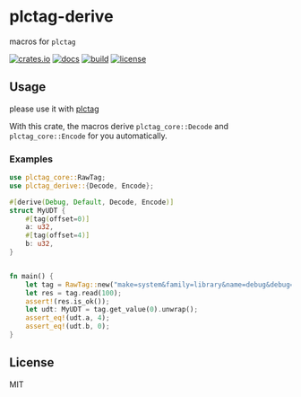# plctag-derive

macros for `plctag`

[![crates.io](https://img.shields.io/crates/v/plctag-derive.svg)](https://crates.io/crates/plctag-derive)
[![docs](https://docs.rs/plctag-derive/badge.svg)](https://docs.rs/plctag-derive)
[![build](https://github.com/joylei/plctag-rs/workflows/Test%20and%20Build/badge.svg?branch=master)](https://github.com/joylei/plctag-rs/actions?query=workflow%3A%22Test+and+Build%22)
[![license](https://img.shields.io/crates/l/plctag.svg)](https://github.com/joylei/plctag-rs/blob/master/LICENSE)

## Usage

please use it with [plctag](https://crates.io/crates/plctag)

With this crate, the macros derive `plctag_core::Decode` and `plctag_core::Encode` for you automatically.

### Examples

```rust
use plctag_core::RawTag;
use plctag_derive::{Decode, Encode};

#[derive(Debug, Default, Decode, Encode)]
struct MyUDT {
    #[tag(offset=0)]
    a: u32,
    #[tag(offset=4)]
    b: u32,
}


fn main() {
    let tag = RawTag::new("make=system&family=library&name=debug&debug=4", 100).unwrap();
    let res = tag.read(100);
    assert!(res.is_ok());
    let udt: MyUDT = tag.get_value(0).unwrap();
    assert_eq!(udt.a, 4);
    assert_eq!(udt.b, 0);
}

```

## License

MIT

